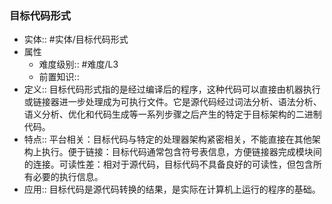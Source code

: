 ###  目标代码形式 
- 实体:: #实体/目标代码形式 
- 属性
	- 难度级别:: #难度/L3 
	- 前置知识::
- 定义:: 目标代码形式指的是经过编译后的程序，这种代码可以直接由机器执行或链接器进一步处理成为可执行文件。它是源代码经过词法分析、语法分析、语义分析、优化和代码生成等一系列步骤之后产生的特定于目标架构的二进制代码。
- 特点:: 平台相关：目标代码与特定的处理器架构紧密相关，不能直接在其他架构上执行。便于链接：目标代码通常包含符号表信息，方便链接器完成模块间的连接。可读性差：相对于源代码，目标代码不具备良好的可读性，但包含所有必要的执行信息。
- 应用:: 目标代码是源代码转换的结果，是实际在计算机上运行的程序的基础。